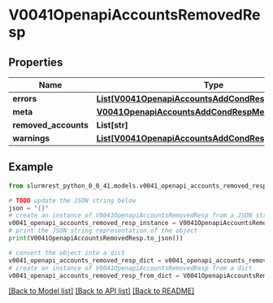 # V0041OpenapiAccountsRemovedResp


## Properties

Name | Type | Description | Notes
------------ | ------------- | ------------- | -------------
**errors** | [**List[V0041OpenapiAccountsAddCondRespErrorsInner]**](V0041OpenapiAccountsAddCondRespErrorsInner.md) | Query errors | [optional] 
**meta** | [**V0041OpenapiAccountsAddCondRespMeta**](V0041OpenapiAccountsAddCondRespMeta.md) |  | [optional] 
**removed_accounts** | **List[str]** | removed_accounts | 
**warnings** | [**List[V0041OpenapiAccountsAddCondRespWarningsInner]**](V0041OpenapiAccountsAddCondRespWarningsInner.md) | Query warnings | [optional] 

## Example

```python
from slurmrest_python_0_0_41.models.v0041_openapi_accounts_removed_resp import V0041OpenapiAccountsRemovedResp

# TODO update the JSON string below
json = "{}"
# create an instance of V0041OpenapiAccountsRemovedResp from a JSON string
v0041_openapi_accounts_removed_resp_instance = V0041OpenapiAccountsRemovedResp.from_json(json)
# print the JSON string representation of the object
print(V0041OpenapiAccountsRemovedResp.to_json())

# convert the object into a dict
v0041_openapi_accounts_removed_resp_dict = v0041_openapi_accounts_removed_resp_instance.to_dict()
# create an instance of V0041OpenapiAccountsRemovedResp from a dict
v0041_openapi_accounts_removed_resp_from_dict = V0041OpenapiAccountsRemovedResp.from_dict(v0041_openapi_accounts_removed_resp_dict)
```
[[Back to Model list]](../README.md#documentation-for-models) [[Back to API list]](../README.md#documentation-for-api-endpoints) [[Back to README]](../README.md)


